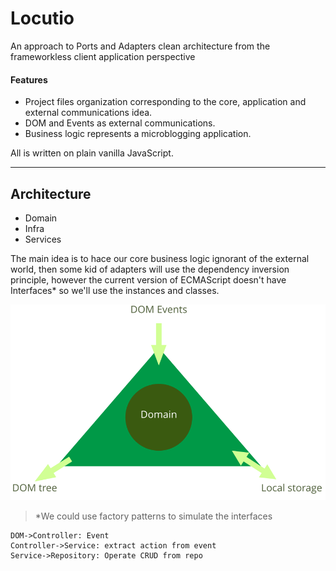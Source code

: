 # Locutio

An approach to Ports and Adapters clean architecture from the frameworkless client application perspective

#### Features
 - Project files organization corresponding to the core, application and external communications idea.
 - DOM and Events as external communications.
 - Business logic represents a microblogging application.
 
All is written on plain vanilla JavaScript.

-----

## Architecture

- Domain
- Infra
- Services
  
The main idea is to hace our core business logic ignorant of the external world, then some kid of adapters will use the dependency inversion principle, however the current version of ECMAScript doesn't have Interfaces* so we'll use the instances and classes.

![architecture graphic](./img/browser_ddd_graph.svg)

> *We could use factory patterns to simulate the interfaces

```seq
DOM->Controller: Event
Controller->Service: extract action from event 
Service->Repository: Operate CRUD from repo
```